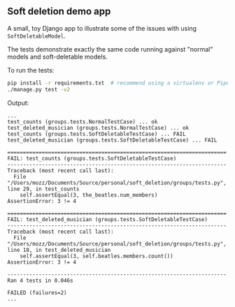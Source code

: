 ## Soft deletion demo app

A small, toy Django app to illustrate some of the issues with using `SoftDeletableModel`.

The tests demonstrate exactly the same code running against "normal" models and soft-deletable models.

To run the tests:

```bash
pip install -r requirements.txt  # recommend using a virtualenv or Pipenv
./manage.py test -v2
```

Output:

```
...
test_counts (groups.tests.NormalTestCase) ... ok
test_deleted_musician (groups.tests.NormalTestCase) ... ok
test_counts (groups.tests.SoftDeletableTestCase) ... FAIL
test_deleted_musician (groups.tests.SoftDeletableTestCase) ... FAIL

======================================================================
FAIL: test_counts (groups.tests.SoftDeletableTestCase)
----------------------------------------------------------------------
Traceback (most recent call last):
  File "/Users/mozz/Documents/Source/personal/soft_deletion/groups/tests.py", line 29, in test_counts
    self.assertEqual(3, the_beatles.num_members)
AssertionError: 3 != 4

======================================================================
FAIL: test_deleted_musician (groups.tests.SoftDeletableTestCase)
----------------------------------------------------------------------
Traceback (most recent call last):
  File "/Users/mozz/Documents/Source/personal/soft_deletion/groups/tests.py", line 18, in test_deleted_musician
    self.assertEqual(3, self.beatles.members.count())
AssertionError: 3 != 4

----------------------------------------------------------------------
Ran 4 tests in 0.046s

FAILED (failures=2)
...
```